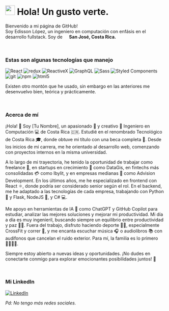 <h1><img src="https://emojis.slackmojis.com/emojis/images/1531849430/4246/blob-sunglasses.gif?1531849430" width="30"/> Hola! Un gusto verte.</h1>

<p>Bienvenido a mi página de GitHub! </br> Soy Edisson López, un ingeniero en computación con enfásis en el desarrollo fullstack. Soy de <img src="https://cdn-icons-png.flaticon.com/512/197/197506.png" width="13"/> <b>San José, Costa Rica.</b></p>

&nbsp;

<h3>Estas son algunas tecnologías que manejo</h3>
<p>
  <img alt="React" src="https://img.shields.io/badge/-React-45b8d8?style=flat-square&logo=react&logoColor=white" />
  <img alt="redux" src="https://img.shields.io/badge/-Redux-764ABC?style=flat-square&logo=redux&logoColor=white" />
  <img alt="ReactiveX" src="https://img.shields.io/badge/-RxJs-B7178C?style=flat-square&logo=reactivex&logoColor=white" />
  <img alt="GraphQL" src="https://img.shields.io/badge/-GraphQL-E10098?style=flat-square&logo=graphql&logoColor=white" />
  <img alt="Sass" src="https://img.shields.io/badge/-Sass-CC6699?style=flat-square&logo=sass&logoColor=white" />
  <img alt="Styled Components" src="https://img.shields.io/badge/-Styled_Components-db7092?style=flat-square&logo=styled-components&logoColor=white" />
  <img alt="git" src="https://img.shields.io/badge/-Git-F05032?style=flat-square&logo=git&logoColor=white" />
  <img alt="npm" src="https://img.shields.io/badge/-NPM-CB3837?style=flat-square&logo=npm&logoColor=white" />
  <img alt="html5" src="https://img.shields.io/badge/-HTML5-E34F26?style=flat-square&logo=html5&logoColor=white" />
</p>
<p>Existen otro montón que he usado, sin embargo en las anteriores me desenvuelvo bien, teórica y prácticamente.</p>

&nbsp;

<h3>Acerca de mí</h3>
<p>¡Hola! 👋 Soy [Tu Nombre], un apasionado 🎯 y creativo 🎨 Ingeniero en Computación 💻 de Costa Rica 🇨🇷. Estudié en el renombrado Tecnológico de Costa Rica 🎓, donde obtuve mi título con una beca completa 🏅. Desde los inicios de mi carrera, me he orientado al desarrollo web, comenzando con proyectos internos en la misma universidad.</p>

<p>A lo largo de mi trayectoria, he tenido la oportunidad de trabajar como freelance 💼, en startups en crecimiento 🚀 como DataGis, en fintechs más consolidadas 💳 como Ibylit, y en empresas medianas 🏢 como Advision Development. En los últimos años, me he especializado en frontend con React ⚛️, donde podría ser considerado senior según el rol. En el backend, me he adaptado a las tecnologías de cada empresa, trabajando con Python 🐍 y Flask, NodeJS 🚀, y C# 💻.</p>

<p>Me apoyo en herramientas de IA 🤖 como ChatGPT y GitHub Copilot para estudiar, analizar las mejores soluciones y mejorar mi productividad. Mi día a día es muy ingenieril, buscando siempre un equilibrio entre productividad y paz 🧘‍♂️. Fuera del trabajo, disfruto haciendo deporte 🏋️‍♂️, especialmente CrossFit y correr 🏃, y me encanta escuchar música 🎧 o audiolibros 📚 con audífonos que cancelan el ruido exterior. Para mí, la familia es lo primero 👨‍👩‍👧‍👦.</p>

<p>Siempre estoy abierto a nuevas ideas y oportunidades. ¡No dudes en conectarte conmigo para explorar emocionantes posibilidades juntos! 🌟</p>

&nbsp;

<h3>Mi LinkedIn</h3>
<p>
  <a href="https://www.linkedin.com/in/thomas-guibert" target="_blank"><img alt="LinkedIn" src="https://img.shields.io/badge/linkedin-%230077B5.svg?&style=for-the-badge&logo=linkedin&logoColor=white" /></a> 
</p>
<p><i>Pd: No tengo más redes sociales.</i></p>

